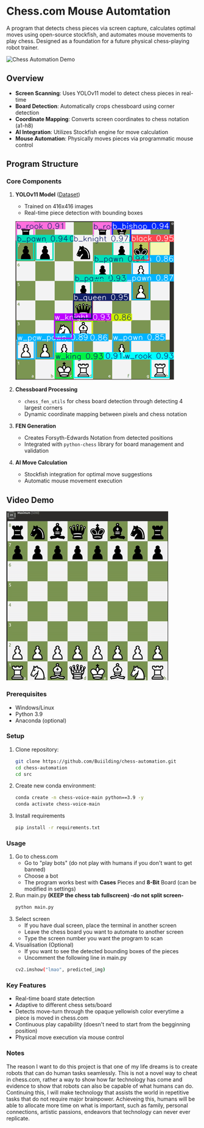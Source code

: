 # Chess.com Mouse Automtation

A program that detects chess pieces via screen capture, calculates optimal moves using open-source stockfish, and automates mouse movements to play chess. Designed as a foundation for a future physical chess-playing robot trainer.

![Chess Automation Demo](demo.gif) 

## Overview
- **Screen Scanning**: Uses YOLOv11 model to detect chess pieces in real-time
- **Board Detection**: Automatically crops chessboard using corner detection
- **Coordinate Mapping**: Converts screen coordinates to chess notation (a1-h8)
- **AI Integration**: Utilizes Stockfish engine for move calculation
- **Mouse Automation**: Physically moves pieces via programmatic mouse control

## Program Structure
### Core Components
1. **YOLOv11 Model** ([Dataset](https://universe.roboflow.com/peter-bui/chess-piece-object-detection-tdpqo)) 
   - Trained on 416x416 images
   - Real-time piece detection with bounding boxes
     
   ![Chess Detection Example](src/images/1.png)
   
3. **Chessboard Processing**
   - `chess_fen_utils` for chess board detection through detecting 4 largest corners
   - Dynamic coordinate mapping between pixels and chess notation
4. **FEN Generation**
   - Creates Forsyth-Edwards Notation from detected positions
   - Integrated with `python-chess` library for board management and validation
5. **AI Move Calculation**
   - Stockfish integration for optimal move suggestions
   - Automatic mouse movement execution

## Video Demo
![Alt text](https://github.com/Buiilding/chess-automation/blob/main/src/images/Ches-demo-crop-ezgif.com-crop.gif)


### Prerequisites
- Windows/Linux
- Python 3.9
- Anaconda (optional)
### Setup
1. Clone repository:
   ```bash
   git clone https://github.com/Buiilding/chess-automation.git
   cd chess-automation
   cd src
2. Create new conda environment:
    ```bash
    conda create -n chess-voice-main python==3.9 -y
    conda activate chess-voice-main
3. Install requirements
    ```bash
    pip install -r requirements.txt
### Usage
1. Go to chess.com
    - Go to "play bots" (do not play with humans if you don't want to get banned)
    - Choose a bot 
    - The program works best with **Cases** Pieces and **8-Bit** Board (can be modified in settings)
1. Run main.py **(KEEP the chess tab fullscreen) -do not split screen-**
    ```bash
    python main.py
2. Select screen
    - If you have dual screen, place the terminal in another screen
    - Leave the chess board you want to automate to another screen
    - Type the screen number you want the program to scan
3. Visualisation (Optional)
    - If you want to see the detected bounding boxes of the pieces
    - Uncomment the following line in main.py
    ```bash
    cv2.imshow("lmao", predicted_img)
### Key Features
- Real-time board state detection
- Adaptive to different chess sets/board
- Detects move-turn through the opaque yellowish color everytime a piece is moved in chess.com
- Continuous play capability (doesn't need to start from the begginning position)
- Physical move execution via mouse control 

### Notes
The reason I want to do this project is that one of my life dreams is to create robots that can do human tasks seamlessly. This is not a novel way to cheat in chess.com, rather a way to show how far technology has come and evidence to show that robots can also be capable of what humans can do. Continuing this, I will make technology that assists the world in repetitive tasks that do not require major brainpower. Achieveing this, humans will be able to allocate more time on what is important, such as family, personal connections, artistic passions, endeavors that technology can never ever replicate.
